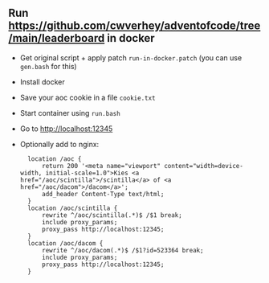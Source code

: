 ## Run https://github.com/cwverhey/adventofcode/tree/main/leaderboard in docker
- Get original script + apply patch `run-in-docker.patch` (you can use `gen.bash` for this)
- Install docker
- Save your aoc cookie in a file `cookie.txt`
- Start container using `run.bash`
- Go to <http://localhost:12345>
- Optionally add to nginx:


        location /aoc {
            return 200 '<meta name="viewport" content="width=device-width, initial-scale=1.0">Kies <a href="/aoc/scintilla">/scintilla</a> of <a href="/aoc/dacom">/dacom</a>';
            add_header Content-Type text/html;
        }
        location /aoc/scintilla {
            rewrite ^/aoc/scintilla(.*)$ /$1 break;
            include proxy_params;
            proxy_pass http://localhost:12345;
        }
        location /aoc/dacom {
            rewrite ^/aoc/dacom(.*)$ /$1?id=523364 break;
            include proxy_params;
            proxy_pass http://localhost:12345;
        }


